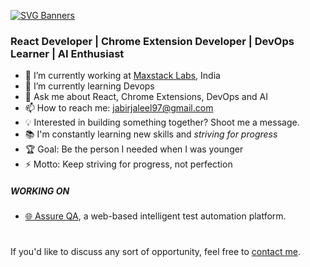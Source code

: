 

[![SVG Banners](https://svg-banners.vercel.app/api?type=rainbow&text1=Hi,I'm%20Jabir%20Jaleel&width=600&height=200)](https://github.com/Akshay090/svg-banners)

<h3 align="left">React Developer | Chrome Extension Developer | DevOps Learner | AI Enthusiast</h3>


- 🔭 I’m currently working at [Maxstack Labs](https://maxstacklabs.com/), India
- 🌱 I’m currently learning Devops
- 💬 Ask me about React, Chrome Extensions, DevOps and AI
- 📫 How to reach me: jabirjaleel97@gmail.com
- 💡 Interested in building something together? Shoot me a message.
- 📚 I'm constantly learning new skills and _striving for progress_
- 🏆 Goal: Be the person I needed when I was younger
- ⚡ Motto: Keep striving for progress, not perfection


##### WORKING ON
- [🌐 Assure QA](https://qabox.assureqa.io/), a web-based intelligent test automation platform.
#
If you'd like to discuss any sort of opportunity, feel free to [contact me](mailto:jabirjaleel97@gmail.com).
